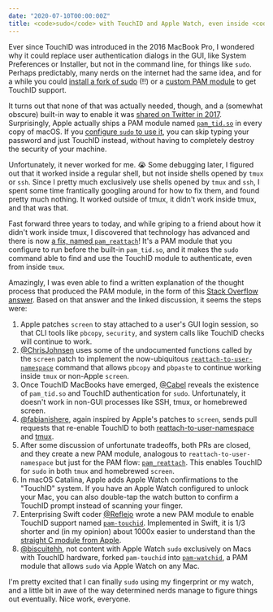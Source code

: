 ```yaml
---
date: "2020-07-10T00:00:00Z"
title: <code>sudo</code> with TouchID and Apple Watch, even inside <code>tmux</code>
---
```


Ever since TouchID was introduced in the 2016 MacBook Pro, I wondered why it could replace user authentication dialogs in the GUI, like System Preferences or Installer, but not in the command line, for things like `sudo`. Perhaps predictably, many nerds on the internet had the same idea, and for a while you could [install a fork of sudo](https://github.com/mattrajca/sudo-touchid) (!!) or a [custom PAM module](https://github.com/hamzasood/pam_touchid) to get TouchID support.

It turns out that none of that was actually needed, though, and a (somewhat obscure) built-in way to enable it was [shared on Twitter in 2017](https://twitter.com/cabel/status/931292107372838912). Surprisingly, Apple actually ships a PAM module named [`pam_tid.so`](https://opensource.apple.com/source/pam_modules/pam_modules-173.1.1/modules/pam_tid/pam_tid.c.auto.html) in every copy of macOS. If you [configure `sudo` to use it](https://apple.stackexchange.com/a/306324), you can skip typing your password and just TouchID instead, without having to completely destroy the security of your machine.

Unfortunately, it never worked for me. 😭 Some debugging later, I figured out that it worked inside a regular shell, but not inside shells opened by `tmux` or `ssh`. Since I pretty much exclusively use shells opened by `tmux` and `ssh`, I spent some time frantically googling around for how to fix them, and found pretty much nothing. It worked outside of tmux, it didn't work inside tmux, and that was that.

Fast forward three years to today, and while griping to a friend about how it didn't work inside tmux, I discovered that technology has advanced and there is now [a fix, named `pam_reattach`](https://github.com/fabianishere/pam_reattach)! It's a PAM module that you configure to run before the built-in `pam_tid.so`, and it makes the `sudo` command able to find and use the TouchID module to authenticate, even from inside `tmux`.

Amazingly, I was even able to find a written explanation of the thought process that produced the PAM module, in the form of this [Stack Overflow answer](https://superuser.com/a/1348180). Based on that answer and the linked discussion, it seems the steps were:

1. Apple patches `screen` to stay attached to a user's GUI login session, so that CLI tools like `pbcopy`, `security`, and system calls like TouchID checks will continue to work.
1. [@ChrisJohnsen](https://github.com/ChrisJohnsen) uses some of the undocumented functions called by the `screen` patch to implement the now-ubiquitous [`reattach-to-user-namespace`](https://github.com/ChrisJohnsen/tmux-MacOSX-pasteboard/) command that allows `pbcopy` and `pbpaste` to continue working inside `tmux` or non-Apple `screen`.
1. Once TouchID MacBooks have emerged, [@Cabel](https://twitter.com/cabel/) reveals the existence of `pam_tid.so` and TouchID authentication for `sudo`. Unfortunately, it doesn't work in non-GUI processes like SSH, tmux, or homebrewed screen.
1. [@fabianishere](https://github.com/fabianishere), again inspired by Apple's patches to `screen`, sends pull requests that re-enable TouchID to both [reattach-to-user-namespace](https://github.com/ChrisJohnsen/tmux-MacOSX-pasteboard/pull/70) and [tmux](https://github.com/tmux/tmux/pull/1434).
1. After some discussion of unfortunate tradeoffs, both PRs are closed, and they create a new PAM module, analogous to `reattach-to-user-namespace` but just for the PAM flow: [`pam_reattach`](https://github.com/fabianishere/pam_reattach). This enables TouchID for `sudo` in both `tmux` and homebrewed `screen`.
1. In macOS Catalina, Apple adds Apple Watch confirmations to the "TouchID" system. If you have an Apple Watch configured to unlock your Mac, you can also double-tap the watch button to confirm a TouchID prompt instead of scanning your finger.
1. Enterprising Swift coder [@Reflejo](https://github.com/Reflejo) wrote a new PAM module to enable TouchID support named [`pam-touchid`](https://github.com/Reflejo/pam-touchID). Implemented in Swift, it is 1/3 shorter and (in my opinion) about 1000x easier to understand than the [straight C module from Apple](https://opensource.apple.com/source/pam_modules/pam_modules-173.1.1/modules/pam_tid/pam_tid.c.auto.html).
1. [@biscuitehh](https://github.com/biscuitehh/), not content with Apple Watch `sudo` exclusively on Macs with TouchID hardware, forked `pam-touchid` into [`pam-watchid`](https://github.com/biscuitehh/pam-watchid), a PAM module that allows `sudo` via Apple Watch on any Mac.

I'm pretty excited that I can finally `sudo` using my fingerprint or my watch, and a little bit in awe of the way determined nerds manage to figure things out eventually. Nice work, everyone.
